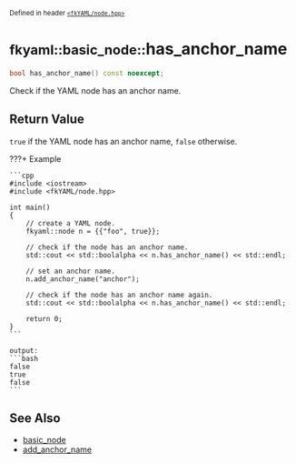 <small>Defined in header [`<fkYAML/node.hpp>`](https://github.com/fktn-k/fkYAML/blob/develop/include/fkYAML/node.hpp)</small>

# <small>fkyaml::basic_node::</small>has_anchor_name

```cpp
bool has_anchor_name() const noexcept;
```

Check if the YAML node has an anchor name.  

## **Return Value**

`true` if the YAML node has an anchor name, `false` otherwise.  

???+ Example

    ```cpp
    #include <iostream>
    #include <fkYAML/node.hpp>

    int main()
    {
        // create a YAML node.
        fkyaml::node n = {{"foo", true}};

        // check if the node has an anchor name.
        std::cout << std::boolalpha << n.has_anchor_name() << std::endl;

        // set an anchor name.
        n.add_anchor_name("anchor");

        // check if the node has an anchor name again.
        std::cout << std::boolalpha << n.has_anchor_name() << std::endl;

        return 0;
    }
    ```

    output:
    ```bash
    false
    true
    false
    ```

## **See Also**

* [basic_node](index.md)
* [add_anchor_name](add_anchor_name.md)
